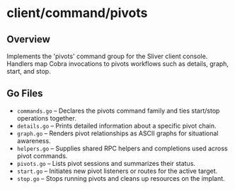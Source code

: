 # client/command/pivots

## Overview

Implements the 'pivots' command group for the Sliver client console. Handlers map Cobra invocations to pivots workflows such as details, graph, start, and stop.

## Go Files

- `commands.go` – Declares the pivots command family and ties start/stop operations together.
- `details.go` – Prints detailed information about a specific pivot chain.
- `graph.go` – Renders pivot relationships as ASCII graphs for situational awareness.
- `helpers.go` – Supplies shared RPC helpers and completions used across pivot commands.
- `pivots.go` – Lists pivot sessions and summarizes their status.
- `start.go` – Initiates new pivot listeners or routes for the active target.
- `stop.go` – Stops running pivots and cleans up resources on the implant.
